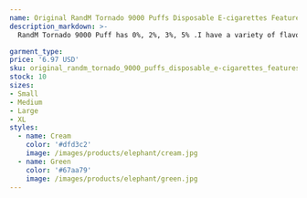 ```yaml
---
name: Original RandM Tornado 9000 Puffs Disposable E-cigarettes Features 18ml Vape 0/2/3/5% Rechargeable 850mAh Integrated Battery Associated 43 F
description_markdown: >-
  RandM Tornado 9000 Puff has 0%, 2%, 3%, 5% .I have a variety of flavors, please choose the content and flavor you need in the specification, you can leave a message on the order or chat with me 100% Satisfaction; Welcome to Wholesale and retail !!No Custom Issue and No Duty Need Pay The packing is a box of 10 pieces.and If you don't choose the flavor, I will mix the HOT flavors and ship it to you,If you have any questions, please contact me anytime We also have bang .Randm ,R&M  ,MAX HYPPE,All kind of batteries...HOT Product ,Looking forward to your coming. We not only supply the quality products, but also supply our the better service.syi

garment_type:
price: '6.97 USD'
sku: original_randm_tornado_9000_puffs_disposable_e-cigarettes_features_18ml_vape_0/2/3/5%_rechargeable_850mah_integrated_battery_associated_43_f
stock: 10
sizes:
- Small
- Medium
- Large
- XL
styles:
  - name: Cream
    color: '#dfd3c2'
    image: /images/products/elephant/cream.jpg
  - name: Green
    color: '#67aa79'
    image: /images/products/elephant/green.jpg
---
```

